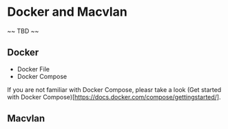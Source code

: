 # Docker and Macvlan

~~ TBD ~~

## Docker

- Docker File
- Docker Compose


If you are not familiar with Docker Compose, pleasr take a look
(Get started with Docker Compose)[https://docs.docker.com/compose/gettingstarted/].

## Macvlan
